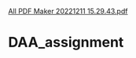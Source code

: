 [All PDF Maker 20221211 15.29.43.pdf](https://github.com/ksanjana1103/DAA_assignment/files/10201872/All.PDF.Maker.20221211.15.29.43.pdf)
# DAA_assignment

